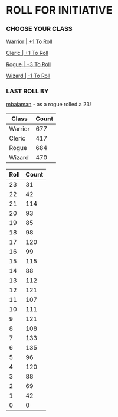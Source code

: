# ROLL FOR INITIATIVE
### CHOOSE YOUR CLASS

[Warrior | +1 To Roll](https://github.com/benjaminsampica/benjaminsampica/issues/new?title=roll%7Cwarrior&body=Just+click+%27Submit+new+issue%27.)

[Cleric | +1 To Roll](https://github.com/benjaminsampica/benjaminsampica/issues/new?title=roll%7Ccleric&body=Just+click+%27Submit+new+issue%27.)

[Rogue | +3 To Roll](https://github.com/benjaminsampica/benjaminsampica/issues/new?title=roll%7Crogue&body=Just+click+%27Submit+new+issue%27.)

[Wizard | -1 To Roll](https://github.com/benjaminsampica/benjaminsampica/issues/new?title=roll%7Cwizard&body=Just+click+%27Submit+new+issue%27.)
### LAST ROLL BY
[mbajaman](https://www.github.com/mbajaman) - as a rogue rolled a 23!

|Class|Count|
|-|-|
|Warrior|677|
|Cleric|417|
|Rogue|684|
|Wizard|470|

|Roll|Count|
|-|-|
|23|31
|22|42
|21|114
|20|93
|19|85
|18|98
|17|120
|16|99
|15|115
|14|88
|13|112
|12|121
|11|107
|10|111
|9|121
|8|108
|7|133
|6|135
|5|96
|4|120
|3|88
|2|69
|1|42
|0|0
